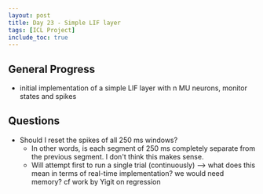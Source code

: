 ```yaml
---
layout: post
title: Day 23 - Simple LIF layer
tags: [ICL Project]
include_toc: true
---
```


## General Progress
- initial implementation of a simple LIF layer with n MU neurons, monitor states and spikes

## Questions
- Should I reset the spikes of all 250 ms windows? 
  - In other words, is each segment of 250 ms completely separate from the previous segment. I don't think this 
    makes sense. 
  - Will attempt first to run a single trial (continuously) --> what does this mean in terms of real-time 
    implementation? we would need memory? cf work by Yigit on regression